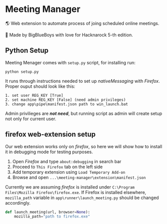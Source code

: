 
# Meeting Manager

🌎 Web extension to automate process of joing scheduled online meetings. 

💖 Made by BigBlueBoys with love for Hacknarock 5-th edition.


## Python Setup

Meeting Menager comes with `setup.py` script, for installing run:

``` 
python setup.py
```

It runs through instructions needed to set up _nativeMessaging_ with _Firefox_.
Proper ouput should look like this:

```
1. set user REG_KEY [True]
2. set machine REG_KEY [False] (need admin privileges)
3. change app\pipe\manifest.json path to win_launch.bat
```

Admin privilieges are _**not need**_, but running script as admin will create setup not only for current user.

## firefox web-extension setup

Our web extension works only on _firefox_, so here we will show how to install it in debugging mode for testing purposes.

1. Open _Firefox_ and type `about:debugging` in search bar
2. Proceed to `This Firefox` tab on the left side
3. Add temporary extension using `Load Temporary Add-on`
4. Browse and open `...\meeting-manager\extension\manifest.json`

Currently we are assuming _firefox_ is installed under `C:\Program Files\Mozilla Firefox\firefox.exe`. If Firefox is installed elsewhere, `mozilla_path` variable in `app\runner\launch_meeting.py` should be changed accordingly.

``` python 
def launch_meeting(url, browser=None):
    mozilla_path="path to firefox.exe"
```